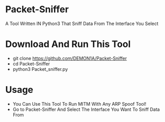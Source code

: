 # Packet-Sniffer
A Tool Written IN Python3 That Sniff Data From The Interface You Select
# Download And Run This Tool
- git clone https://github.com/DEMON1A/Packet-Sniffer
- cd Packet-Sniffer
- python3 Packet_sniffer.py
# Usage
- You Can Use This Tool To Run MITM With Any ARP Spoof Tool! 
- Go to Packet-Sniffer And Select The Interface You Want To Sniff Data From
